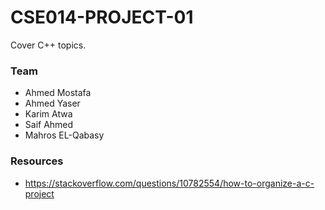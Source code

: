 # CSE014-PROJECT-01
Cover C++ topics.

### Team
- Ahmed Mostafa
- Ahmed Yaser
- Karim Atwa
- Saif Ahmed
- Mahros EL-Qabasy

### Resources
- https://stackoverflow.com/questions/10782554/how-to-organize-a-c-project